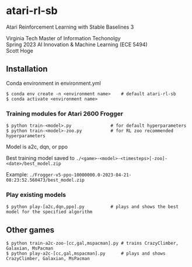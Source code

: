 # atari-rl-sb

Atari Reinforcement Learning with Stable Baselines 3

Virginia Tech Master of Information Techonolgy  
Spring 2023 AI Innovation & Machine Learning (ECE 5494)  
Scott Hoge

## Installation
Conda environment in environment.yml

`$ conda env create -n <environment name>    # default atari-rl-sb`  
`$ conda activate <environment name> `  

### Training modules for Atari 2600 Frogger
`$ python train-<model>.py               # for default hyperparameters`  
`$ python train-<model>-zoo.py           # for RL zoo recommended hyperparameters`

Model is a2c, dqn, or ppo

Best training model saved to `./<game>-<model>-<timesteps>[-zoo]-<date>/best_model.zip`

Example: `./Frogger-v5-ppo-10000000.0-2023-04-21-08:23:52.560473/best_model.zip`

### Play existing models
`$ python play-[a2c,dqn,ppo].py          # plays and shows the best model for the specified algorithm`

## Other games
`$ python train-a2c-zoo-[cc,gal,mspacman].py # trains CrazyClimber, Galaxian, MsPacman`  
`$ python play-a2c-[cc,gal,mspacman].py      # plays and shows CrazyClimber, Galaxian, MsPacman`  
